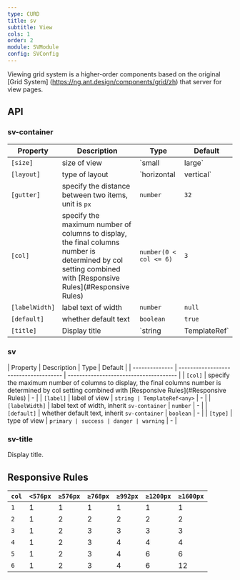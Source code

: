 ```yaml
---
type: CURD
title: sv
subtitle: View
cols: 1
order: 2
module: SVModule
config: SVConfig
---
```


Viewing grid system is a higher-order components based on the original [Grid System] (https://ng.ant.design/components/grid/zh) that server for view pages.

## API

### sv-container

| Property           | Description                 | Type                    | Default       |
| -------------- | -------------------- | ----------------------- | ------------ |
| `[size]`       | size of view         | `small | large`         | `large`      |
| `[layout]`     | type of layout       | `horizontal | vertical` | `horizontal` |
| `[gutter]`     | specify the distance between two items, unit is `px`  | `number`                | `32`         |
| `[col]`        | specify the maximum number of columns to display, the final columns number is determined by col setting combined with [Responsive Rules](#Responsive Rules)   | `number(0 < col <= 6)`                | `3`          |
| `[labelWidth]` | label text of width  | `number`                | `null`       |
| `[default]`    | whether default text | `boolean`               | `true`       |
| `[title]`      | Display title        | `string | TemplateRef<any>`            | - |

### sv

| Property       | Description                           | Type             | Default |
| -------------- | ------------------------------------- | -------------------------------------- |
| `[col]`        | specify the maximum number of columns to display, the final columns number is determined by col setting combined with [Responsive Rules](#Responsive Rules) | - |
| `[label]`      | label of view                                  | `string | TemplateRef<any>`            | - |
| `[labelWidth]` | label text of width, inherit `sv-container`     | `number`                               | - |
| `[default]`    | whether default text, inherit `sv-container` | `boolean`                              | - |
| `[type]`       | type of view                  | `primary | success | danger | warning` | - |

### sv-title

Display title.

## Responsive Rules

| `col` | `<576px` | `≥576px` | `≥768px` | `≥992px` | `≥1200px` | `≥1600px` |
| ----- | -------- | -------- | -------- | -------- | --------- | --------- |
| `1`   | 1        | 1        | 1        | 1        | 1         | 1         |
| `2`   | 1        | 2        | 2        | 2        | 2         | 2         |
| `3`   | 1        | 2        | 3        | 3        | 3         | 3         |
| `4`   | 1        | 2        | 3        | 4        | 4         | 4         |
| `5`   | 1        | 2        | 3        | 4        | 6         | 6         |
| `6`   | 1        | 2        | 3        | 4        | 6         | 12        |
